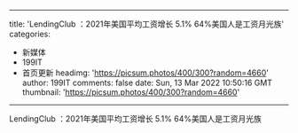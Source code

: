 
---
title: 'LendingClub ：2021年美国平均工资增长 5.1%  64%美国人是工资月光族'
categories: 
 - 新媒体
 - 199IT
 - 首页更新
headimg: 'https://picsum.photos/400/300?random=4660'
author: 199IT
comments: false
date: Sun, 13 Mar 2022 10:50:16 GMT
thumbnail: 'https://picsum.photos/400/300?random=4660'
---

<div>   
LendingClub ：2021年美国平均工资增长 5.1%  64%美国人是工资月光族  
</div>
            